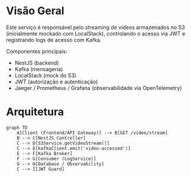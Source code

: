 # Visão Geral

Este serviço é responsável pelo streaming de vídeos armazenados no S3 (inicialmente mockado com LocalStack),
controlando o acesso via JWT e registrando logs de acesso com Kafka.

Componentes principais:

- NestJS (backend)
- Kafka (mensageria)
- LocalStack (mock do S3)
- JWT (autorização e autenticação)
- Jaeger / Prometheus / Grafana (observabilidade via OpenTelemetry)

# Arquitetura

```mermaid
graph TD
    A[Client (Frontend/API Gateway)] --> B[GET /video/stream]
    B --> C[NestJS Controller]
    C --> D[S3Service.getVideoStream()]
    C --> E[kafkaClient.emit('video-accessed')]
    E --> F[Kafka Broker]
    F --> G[Consumer (LogService)]
    G --> H[Database / Observability]
    C --> I[JWT Guard]
```

